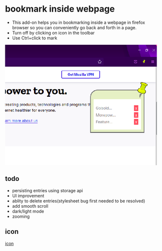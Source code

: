 # bookmark inside webpage

* This add-on helps you in bookmarking inside a webpage in firefox browser so you can conveniently go back and forth in a page.
* Turn off by clicking on icon in the toolbar
* Use Ctrl+click to mark


![Screenshot of the Firefox Addon](./image.png?raw=true)

## todo
* persisting entries using storage api
* UI improvement
* ablity to delete entries(stylesheet bug first needed to be resolved)
* add smooth scroll
* dark/light mode
* zooming

## icon 
[icon](https://maps.google.com/mapfiles/kml/pushpin/ylw-pushpin.png "an icon")

